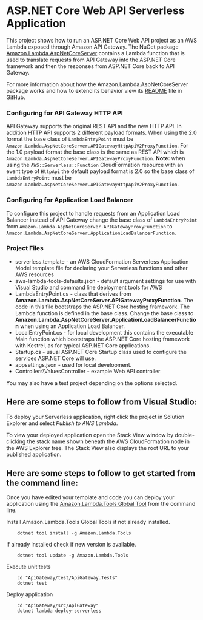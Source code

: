 # ASP.NET Core Web API Serverless Application

This project shows how to run an ASP.NET Core Web API project as an AWS Lambda exposed through Amazon API Gateway. The NuGet package [Amazon.Lambda.AspNetCoreServer](https://www.nuget.org/packages/Amazon.Lambda.AspNetCoreServer) contains a Lambda function that is used to translate requests from API Gateway into the ASP.NET Core framework and then the responses from ASP.NET Core back to API Gateway.


For more information about how the Amazon.Lambda.AspNetCoreServer package works and how to extend its behavior view its [README](https://github.com/aws/aws-lambda-dotnet/blob/master/Libraries/src/Amazon.Lambda.AspNetCoreServer/README.md) file in GitHub.


### Configuring for API Gateway HTTP API ###

API Gateway supports the original REST API and the new HTTP API. In addition HTTP API supports 2 different
payload formats. When using the 2.0 format the base class of `LambdaEntryPoint` must be `Amazon.Lambda.AspNetCoreServer.APIGatewayHttpApiV2ProxyFunction`.
For the 1.0 payload format the base class is the same as REST API which is `Amazon.Lambda.AspNetCoreServer.APIGatewayProxyFunction`.
**Note:** when using the `AWS::Serverless::Function` CloudFormation resource with an event type of `HttpApi` the default payload
format is 2.0 so the base class of `LambdaEntryPoint` must be `Amazon.Lambda.AspNetCoreServer.APIGatewayHttpApiV2ProxyFunction`.


### Configuring for Application Load Balancer ###

To configure this project to handle requests from an Application Load Balancer instead of API Gateway change
the base class of `LambdaEntryPoint` from `Amazon.Lambda.AspNetCoreServer.APIGatewayProxyFunction` to 
`Amazon.Lambda.AspNetCoreServer.ApplicationLoadBalancerFunction`.

### Project Files ###

* serverless.template - an AWS CloudFormation Serverless Application Model template file for declaring your Serverless functions and other AWS resources
* aws-lambda-tools-defaults.json - default argument settings for use with Visual Studio and command line deployment tools for AWS
* LambdaEntryPoint.cs - class that derives from **Amazon.Lambda.AspNetCoreServer.APIGatewayProxyFunction**. The code in 
this file bootstraps the ASP.NET Core hosting framework. The Lambda function is defined in the base class.
Change the base class to **Amazon.Lambda.AspNetCoreServer.ApplicationLoadBalancerFunction** when using an 
Application Load Balancer.
* LocalEntryPoint.cs - for local development this contains the executable Main function which bootstraps the ASP.NET Core hosting framework with Kestrel, as for typical ASP.NET Core applications.
* Startup.cs - usual ASP.NET Core Startup class used to configure the services ASP.NET Core will use.
* appsettings.json - used for local development.
* Controllers\ValuesController - example Web API controller

You may also have a test project depending on the options selected.

## Here are some steps to follow from Visual Studio:

To deploy your Serverless application, right click the project in Solution Explorer and select *Publish to AWS Lambda*.

To view your deployed application open the Stack View window by double-clicking the stack name shown beneath the AWS CloudFormation node in the AWS Explorer tree. The Stack View also displays the root URL to your published application.

## Here are some steps to follow to get started from the command line:

Once you have edited your template and code you can deploy your application using the [Amazon.Lambda.Tools Global Tool](https://github.com/aws/aws-extensions-for-dotnet-cli#aws-lambda-amazonlambdatools) from the command line.

Install Amazon.Lambda.Tools Global Tools if not already installed.
```
    dotnet tool install -g Amazon.Lambda.Tools
```

If already installed check if new version is available.
```
    dotnet tool update -g Amazon.Lambda.Tools
```

Execute unit tests
```
    cd "ApiGateway/test/ApiGateway.Tests"
    dotnet test
```

Deploy application
```
    cd "ApiGateway/src/ApiGateway"
    dotnet lambda deploy-serverless
```
